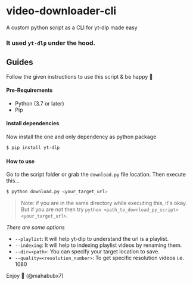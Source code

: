 # video-downloader-cli

A custom python script as a CLI for yt-dlp made easy

### It used `yt-dlp` under the hood.

## Guides

Follow the given instructions to use this script & be happy 🙂

#### Pre-Requirements

- Python (3.7 or later)
- Pip

#### Install dependencies

Now install the one and only dependency as python package

```sh
$ pip install yt-dlp
```

#### How to use

Go to the script folder or grab the `download.py` file location.
Then execute this...

```sh
$ python download.py <your_target_url>
```

> Note: if you are in the same directory while executing this, it's okay. But if you are not then try `python <path_to_download_py_script> <your_target_url>`.

_There are some options_

- `--playlist`: It will help yt-dlp to understand the url is a playlist.
- `--indexing`: It will help to indexing playlist videos by renaming them.
- `--dir=<path>`: You can specify your target location to save.
- `--quality=<resolution_number>`: To get specific resolution videos i.e. 1080

Enjoy 🥳 (@mahabubx7)
